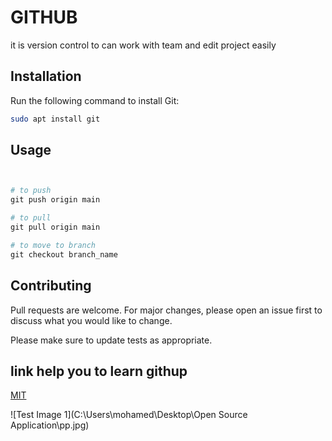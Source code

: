 # GITHUB

it is version control to can work with team and edit project easily
## Installation

Run the following command to install Git:

```bash
sudo apt install git
```

## Usage

```python


# to push 
git push origin main

# to pull
git pull origin main

# to move to branch
git checkout branch_name
```

## Contributing
Pull requests are welcome. For major changes, please open an issue first to discuss what you would like to change.

Please make sure to update tests as appropriate.

## link help you to learn githup
[MIT](https://www.youtube.com/watch?v=ACOiGZoqC8w&list=PLDoPjvoNmBAw4eOj58MZPakHjaO3frVMF&index=1&ab_channel=ElzeroWebSchool)

![Test Image 1](C:\Users\mohamed\Desktop\Open Source Application\pp.jpg)